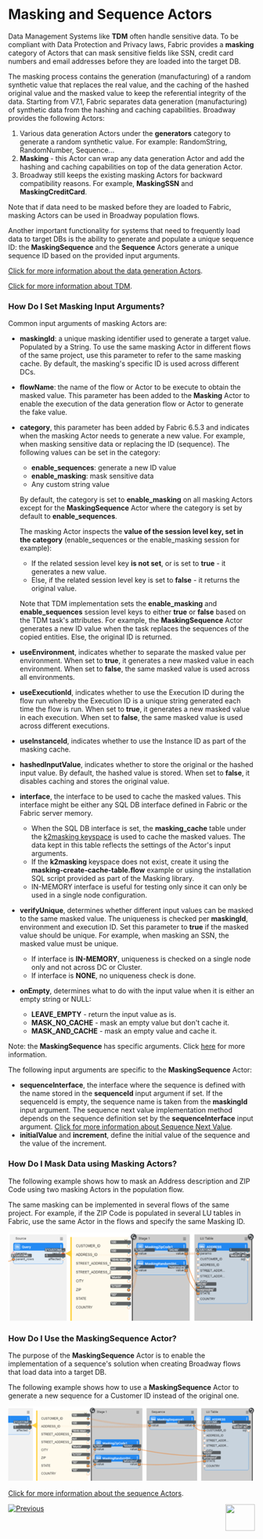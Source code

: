 # Masking and Sequence Actors

Data Management Systems like **TDM** often handle sensitive data. To be compliant with Data Protection and Privacy laws, Fabric provides a **masking** category of Actors that can mask sensitive fields like SSN, credit card numbers and email addresses before they are loaded into the target DB.

The masking process contains the generation (manufacturing) of a random synthetic value that replaces the real value, and the caching of the hashed original value and the masked value to keep the referential integrity of the data. Starting from V7.1, Fabric separates data generation (manufacturing) of synthetic data from the hashing and caching capabilities. Broadway provides the following Actors:

1. Various data generation Actors under the **generators** category to generate a random synthetic value. For example: RandomString, RandomNumber, Sequence...
2. **Masking**  - this Actor can wrap any data generation Actor and add the hashing and caching capabilities on top of the data generation Actor.
3. Broadway still keeps the existing masking Actors for backward compatibility reasons. For example, **MaskingSSN** and **MaskingCreditCard**. 

Note that if data need to be masked before they are loaded to Fabric, masking Actors can be used in Broadway population flows.

Another important functionality for systems that need to frequently load data to target DBs is the ability to generate and populate a unique sequence ID: the **MaskingSequence**  and the **Sequence** Actors generate a unique sequence ID based on the provided input arguments.

[Click for more information about the data generation Actors](07a_data_generators_actors.md).

[Click for more information about TDM](/articles/TDM/tdm_overview/01_tdm_overview.md). 

### How Do I Set Masking Input Arguments?

Common input arguments of masking Actors are:

* **maskingId**: a unique masking identifier used to generate a target value. Populated by a String. To use the same masking Actor in different flows of the same project, use this parameter to refer to the same masking cache. By default, the masking's specific ID is used across different DCs.
* **flowName**: the name of the flow or Actor to be execute to obtain the masked value. This parameter has been added to the **Masking** Actor to enable the execution of the data generation flow or Actor to generate the fake value.
  
* **category**, this parameter has been added by Fabric 6.5.3 and indicates when the masking Actor needs to generate a new value. For example, when masking sensitive data or replacing the ID (sequence). The following values can be set in the category:
  
  - **enable_sequences**: generate a new ID value
  - **enable_masking**: mask sensitive data
  - Any custom string value 
  
   By default, the category is set to **enable_masking** on all masking Actors except for the **MaskingSequence** Actor where the category is set by default to **enable_sequences**.
  
   The masking Actor inspects the **value of the session level key, set in the category** (enable_sequences or the enable_masking session for example):
  
   - If the related session level key **is not set**, or is set to **true** - it generates a new value.    
   - Else, if the related session level key is set to **false** - it returns the original value.
  
   Note that TDM implementation sets the **enable_masking** and **enable_sequences** session level keys to either **true** or **false** based on the TDM task's attributes. For example, the **MaskingSequence** Actor generates a new ID value when the task replaces the sequences of the copied entities. Else, the original ID is returned. 
  
* **useEnvironment**, indicates whether to separate the masked value per environment. When set to **true**, it generates a new masked value in each environment. When set to **false**, the same masked value is used across all environments. 
* **useExecutionId**, indicates whether to use the Execution ID during the flow run whereby the Execution ID is a unique string generated each time the flow is run. When set to **true**, it generates a new masked value in each execution. When set to **false**, the same masked value is used across different executions.
* **useInstanceId**, indicates whether to use the Instance ID as part of the masking cache. 
* **hashedInputValue**, indicates whether to store the original or the hashed input value. By default, the hashed value is stored. When set to **false**, it disables caching and stores the original value.
* **interface**, the interface to be used to cache the masked values. This interface might be either any SQL DB interface defined in Fabric or the Fabric server memory. 
  * When the SQL DB interface is set, the **masking_cache** table under the [k2masking keyspace](/articles/02_fabric_architecture/06_cassandra_keyspaces_for_fabric.md) is used to cache the masked values. The data kept in this table reflects the settings of the Actor's input arguments.
  * If the **k2masking** keyspace does not exist, create it using the **masking-create-cache-table.flow** example or using the installation SQL script provided as part of the Masking library. 
  * IN-MEMORY interface is useful for testing only since it can only be used in a single node configuration.
* **verifyUnique**, determines whether different input values can be masked to the same masked value. The uniqueness is checked per **maskingId**, environment and execution ID. Set this parameter to **true** if the masked value should be unique. For example, when masking an SSN, the masked value must be unique.
  * If interface is **IN-MEMORY**, uniqueness is checked on a single node only and not across DC or Cluster.
  * If interface is **NONE**, no uniqueness check is done.

* **onEmpty**, determines what to do with the input value when it is either an empty string or NULL:

  * **LEAVE_EMPTY** - return the input value as is.
  * **MASK_NO_CACHE** - mask an empty value but don't cache it.
  * **MASK_AND_CACHE** - mask an empty value and cache it.

 Note: the **MaskingSequence** has specific arguments. Click [here](08_sequence_implementation_guide.md#sequence-next-value) for more information.

The following input arguments are specific to the **MaskingSequence** Actor:

* **sequenceInterface**, the interface where the sequence is defined with the name stored in the **sequenceId** input argument if set. If the sequenceId is empty, the sequence name is taken from the **maskingId** input argument. The sequence next value implementation method depends on the sequence definition set by the **sequenceInterface** input argument. [Click for more information about Sequence Next Value](08_sequence_implementation_guide.md#sequence-next-value).
* **initialValue** and **increment**, define the initial value of the sequence and the value of the increment. 

### How Do I Mask Data using Masking Actors?

The following example shows how to mask an Address description and ZIP Code using two masking Actors in the population flow. 

The same masking can be implemented in several flows of the same project. For example, if the ZIP Code is populated in several LU tables in Fabric, use the same Actor in the flows and specify the same Masking ID.

![image](../images/99_actors_07_1.PNG)

### How Do I Use the MaskingSequence Actor?

The purpose of the **MaskingSequence** Actor is to enable the implementation of a sequence's solution when creating Broadway flows that load data into a target DB.

The following example shows how to use a **MaskingSequence** Actor to generate a new sequence for a Customer ID instead of the original one.

![image](../images/99_actors_07_2.PNG)

[Click for more information about the sequence Actors](08_sequence_implementation_guide.md).


[![Previous](/articles/images/Previous.png)](06_error_handling_actors.md)[<img align="right" width="60" height="54" src="/articles/images/Next.png">](07a_data_generators_actors.md)

